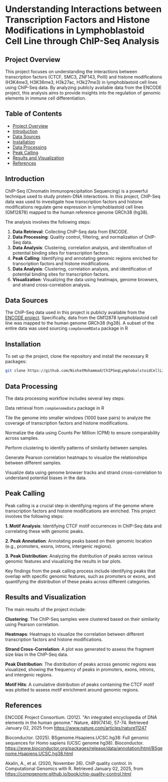 # Understanding Interactions between Transcription Factors and Histone Modifications in Lymphoblastoid Cell Line through ChIP-Seq Analysis


## Project Overview
This project focuses on understanding the interactions between transcription factors (CTCF, SMC3, ZNF143, PolII) and histone modifications (H3K4me3, H3K36me3, H3k27ac, H3k27me3) in lymphoblastoid cell lines using ChIP-Seq data. By analyzing publicly available data from the ENCODE project, this analysis aims to provide insights into the regulation of genomic elements in immune cell differentiation.


## Table of Contents
- [Project Overview](#project-overview)
- [Introduction](#introduction)
- [Data Sources](#data-sources)
- [Installation](#installation)
- [Data Processing](#data-processing)
- [Peak Calling](#peak-calling)
- [Results and Visualization](#results-and-visualization)
- [References](#references)


## Introduction
ChIP-Seq (Chromatin Immunoprecipitation Sequencing) is a powerful technique used to study protein-DNA interactions. In this project, ChIP-Seq data was used to investigate how transcription factors and histone modifications regulate gene expression in lymphoblastoid cell lines (GM12878) mapped to the human reference genome GRCh38 (hg38).

The analysis involves the following steps:
1. **Data Retrieval**: Collecting ChIP-Seq data from ENCODE.
2. **Data Processing**: Quality control, filtering, and normalization of ChIP-Seq data.
3. **Data Analysis**: Clustering, correlation analysis, and identification of potential binding sites for transcription factors.
3. **Peak Calling**: Identifying and annotating genomic regions enriched for transcription factors and histone modifications.
4. **Data Analysis**: Clustering, correlation analysis, and identification of potential binding sites for transcription factors.
5. **Visualization**: Visualizing the data using heatmaps, genome browsers, and strand cross-correlation analysis.

## Data Sources
The ChIP-Seq data used in this project is publicly available from the [ENCODE project](https://www.encodeproject.org/). Specifically, data from the GM12878 lymphoblastoid cell line was mapped to the human genome GRCh38 (hg38). A subset of the entire data was used sourcing `compGenomRData` package in R


## Installation

To set up the project, clone the repository and install the necessary R packages:

```bash
git clone https://github.com/NishatMohammad/ChIPSeqLymphobalstoidCellLine.git
```


## Data Processing
The data processing workflow includes several key steps:

Data retrieval from `compGenomeData` package in R

Tile the genome into smaller windows (1000 base pairs) to analyze the coverage of transcription factors and histone modifications.

Normalize the data using Counts Per Million (CPM) to ensure comparability across samples.

Perform clustering to identify patterns of similarity between samples.

Generate Pearson correlation heatmaps to visualize the relationships between different samples.

Visualize data using genome browser tracks and strand cross-correlation to understand potential biases in the data.


## Peak Calling
Peak calling is a crucial step in identifying regions of the genome where transcription factors and histone modifications are enriched. This project involves the following steps:  

**1. Motif Analysis**: Identifying CTCF motif occurrences in ChIP-Seq data and correlating these with genomic peaks.  

**2. Peak Annotation**: Annotating peaks based on their genomic location (e.g., promoters, exons, introns, intergenic regions).  

**3. Peak Distribution**: Analyzing the distribution of peaks across various genomic features and visualizing the results in bar plots.  

Key findings from the peak calling process include identifying peaks that overlap with specific genomic features, such as promoters or exons, and quantifying the distribution of these peaks across different categories.


## Results and Visualization
The main results of the project include:

**Clustering**: The ChIP-Seq samples were clustered based on their similarity using Pearson correlation.

**Heatmaps**: Heatmaps to visualize the correlation between different transcription factors and histone modifications.

**Strand Cross-Correlation**: A plot was generated to assess the fragment size bias in the ChIP-Seq data.

**Peak Distribution**: The distribution of peaks across genomic regions was visualized, showing the frequency of peaks in promoters, exons, introns, and intergenic regions.

**Motif Hits**: A cumulative distribution of peaks containing the CTCF motif was plotted to assess motif enrichment around genomic regions.


## References
ENCODE Project Consortium. (2012). "An integrated encyclopedia of DNA elements in the human genome." Nature, 489(7414), 57-74. Retrieved January 02, 2025 from https://www.nature.com/articles/nature11247

Bioconductor. (2025). BSgenome.Hsapiens.UCSC.hg38: Full genomic sequences for Homo sapiens (UCSC genome hg38). Bioconductor. https://www.bioconductor.org/packages/release/data/annotation/html/BSgenome.Hsapiens.UCSC.hg38.html

Akalin, A., et al. (2020, November 26). ChIP quality control. In Computational Genomics with R. Retrieved January 02, 2025, from https://compgenomr.github.io/book/chip-quality-control.html
